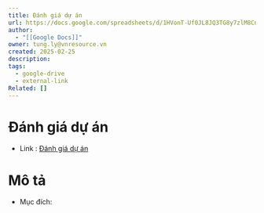 ```yaml
---
title: Đánh giá dự án
url: https://docs.google.com/spreadsheets/d/1HVonT-Uf0JL8JQ3TG8y7zlM8CnDK-cjFH6eJEacA3LM/edit?gid=1040379572#gid=1040379572
author:
  - "[[Google Docs]]"
owner: tung.ly@vnresource.vn
created: 2025-02-25
description: 
tags:
  - google-drive
  - external-link
Related: []
---
```

# Đánh giá dự án
- Link :  [Đánh giá dự án](https://docs.google.com/spreadsheets/d/1HVonT-Uf0JL8JQ3TG8y7zlM8CnDK-cjFH6eJEacA3LM/edit?gid=1040379572#gid=1040379572)

# Mô tả 
- Mục đích:

